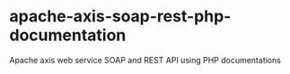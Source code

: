 # apache-axis-soap-rest-php-documentation
Apache axis web service SOAP and REST API using PHP documentations
